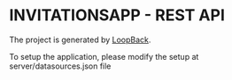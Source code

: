 # INVITATIONSAPP - REST API

The project is generated by [LoopBack](http://loopback.io).

To setup the application, please modify the setup at server/datasources.json file
